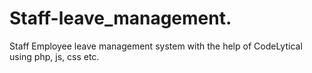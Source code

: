 # Staff-leave_management.
Staff Employee leave management system with the help of CodeLytical using php, js, css etc.
